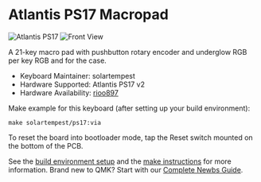 # Atlantis PS17 Macropad

![Atlantis PS17](https://i.imgur.com/YmNTW4m.jpg)
![Front View](https://i.imgur.com/OMy4szt.jpg)

A 21-key macro pad with pushbutton rotary encoder and underglow RGB per key RGB and for the case.

* Keyboard Maintainer: solartempest
* Hardware Supported: Atlantis PS17 v2
* Hardware Availability: [rioo897](https://shop198276076.world.taobao.com/search.htm?spm=2013.1.w5002-23418336364.1.3f4d7d519Qf3nQ)

Make example for this keyboard (after setting up your build environment):

    make solartempest/ps17:via

To reset the board into bootloader mode, tap the Reset switch mounted on the bottom of the PCB.

See the [build environment setup](https://docs.qmk.fm/#/getting_started_build_tools) and the [make instructions](https://docs.qmk.fm/#/getting_started_make_guide) for more information. Brand new to QMK? Start with our [Complete Newbs Guide](https://docs.qmk.fm/#/newbs).
